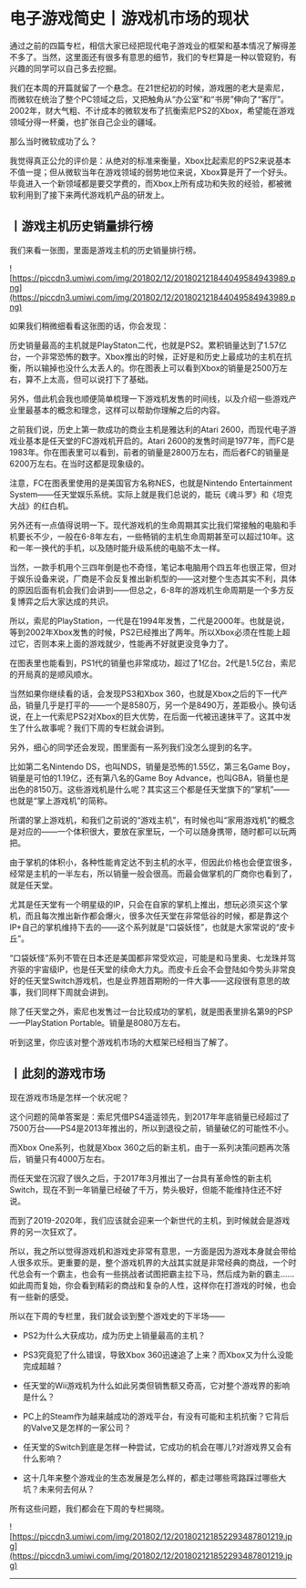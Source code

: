 # 电子游戏简史丨游戏机市场的现状

通过之前的四篇专栏，相信大家已经把现代电子游戏业的框架和基本情况了解得差不多了。当然，这里面还有很多有意思的细节，我们的专栏算是一种以管窥豹，有兴趣的同学可以自己多去挖掘。

我们在本周的开篇就留了一个悬念。在21世纪初的时候，游戏圈的老大是索尼，而微软在统治了整个PC领域之后，又把触角从“办公室”和“书房”伸向了“客厅”。2002年，财大气粗、不计成本的微软发布了抗衡索尼PS2的Xbox，希望能在游戏领域分得一杯羹，也扩张自己企业的疆域。

那么当时微软成功了么？

我觉得真正公允的评价是：从绝对的标准来衡量，Xbox比起索尼的PS2来说基本不值一提；但从微软当年在游戏领域的弱势地位来说，Xbox算是开了一个好头。毕竟进入一个新领域都是要交学费的，而Xbox上所有成功和失败的经验，都被微软利用到了接下来两代游戏机产品的研发上。

## 丨游戏主机历史销量排行榜

我们来看一张图，里面是游戏主机的历史销量排行榜。

![https://piccdn3.umiwi.com/img/201802/12/201802121844049584943989.png](https://piccdn3.umiwi.com/img/201802/12/201802121844049584943989.png)

如果我们稍微细看看这张图的话，你会发现：

历史销量最高的主机就是PlayStaton二代，也就是PS2。累积销量达到了1.57亿台，一个非常恐怖的数字。Xbox推出的时候，正好是和历史上最成功的主机在抗衡，所以输掉也没什么太丢人的。你在图表上可以看到Xbox的销量是2500万左右，算不上太高，但可以说打下了基础。

另外，借此机会我也顺便简单梳理一下游戏机发售的时间线，以及介绍一些游戏产业里最基本的概念和理念，这样可以帮助你理解之后的内容。

之前我们说，历史上第一款成功的商业主机是雅达利的Atari 2600，而现代电子游戏业基本是任天堂的FC游戏机开启的。Atari 2600的发售时间是1977年，而FC是1983年。你在图表里可以看到，前者的销量是2800万左右，而后者FC的销量是6200万左右。在当时这都是现象级的。

注意，FC在图表里使用的是美国官方名称NES，也就是Nintendo Entertainment System——任天堂娱乐系统。实际上就是我们总说的，能玩《魂斗罗》和《坦克大战》的红白机。

另外还有一点值得说明一下。现代游戏机的生命周期其实比我们常接触的电脑和手机要长不少，一般在6-8年左右，一些畅销的主机生命周期甚至可以超过10年。这和一年一换代的手机，以及随时能升级系统的电脑不太一样。

当然，一款手机用个三四年倒是也不奇怪，笔记本电脑用个四五年也很正常，但对于娱乐设备来说，厂商是不会反复推出新机型的——这对整个生态其实不利，具体的原因后面有机会我们会讲到——但总之，6-8年的游戏机生命周期是一个多方反复博弈之后大家达成的共识。

所以，索尼的PlayStation，一代是在1994年发售，二代是2000年。也就是说，等到2002年Xbox发售的时候，PS2已经推出了两年。所以Xbox必须在性能上超过它，否则本来上面的游戏就少，性能再不好就更没竞争力了。

在图表里也能看到，PS1代的销量也非常成功，超过了1亿台。2代是1.5亿台，索尼的开局真的是顺风顺水。

当然如果你继续看的话，会发现PS3和Xbox 360，也就是Xbox之后的下一代产品，销量几乎是打平的——一个是8580万，另一个是8490万，差距极小。换句话说，在上一代索尼PS2对Xbox的巨大优势，在后面一代被迅速抹平了。这其中发生了什么故事呢？我们下周的专栏就会讲到。

另外，细心的同学还会发现，图里面有一系列我们没怎么提到的名字。

比如第二名Nintendo DS，也叫NDS，销量是恐怖的1.55亿，第三名Game Boy，销量是可怕的1.19亿，还有第八名的Game Boy Advance，也叫GBA，销量也是出色的8150万。这些游戏机是什么呢？其实这三个都是任天堂旗下的“掌机”——也就是“掌上游戏机”的简称。

所谓的掌上游戏机，和我们之前说的“游戏主机”，有时候也叫“家用游戏机”的概念是对应的——一个体积很大，要放在家里玩，一个可以随身携带，随时都可以玩两把。

由于掌机的体积小，各种性能肯定达不到主机的水平，但因此价格也会便宜很多，经常是主机的一半左右，所以销量一般会很高。而最会做掌机的厂商你也看到了，就是任天堂。

尤其是任天堂有一个明星级的IP，只会在自家的掌机上推出，想玩必须买这个掌机，而且每次推出新作都会爆火，很多次任天堂在非常低谷的时候，都是靠这个IP+自己的掌机维持下去的——这个系列就是“口袋妖怪”，也就是大家常说的“皮卡丘”。

“口袋妖怪”系列不管在日本还是美国都非常受欢迎，可能是和马里奥、七龙珠并驾齐驱的宇宙级IP，也是任天堂的续命大力丸。而皮卡丘会不会登陆如今势头非常良好的任天堂Switch游戏机，也是业界翘首期盼的一件大事——这段很有意思的故事，我们同样下周就会讲到。

除了任天堂之外，索尼也发售过一台比较成功的掌机，就是图表里排名第9的PSP——PlayStation Portable。销量是8080万左右。

听到这里，你应该对整个游戏机市场的大框架已经相当了解了。

## 丨此刻的游戏市场

现在游戏市场是怎样一个状况呢？

这个问题的简单答案是：索尼凭借PS4遥遥领先，到2017年年底销量已经超过了7500万台——PS4是2013年推出的，所以到退役之前，销量破亿的可能性不小。

而Xbox One系列，也就是Xbox 360之后的新主机，由于一系列决策问题再次落后，销量只有4000万左右。

而任天堂在沉寂了很久之后，于2017年3月推出了一台具有革命性的新主机Switch，现在不到一年销量已经破了千万，势头极好，但能不能维持住还不好说。

而到了2019-2020年，我们应该就会迎来一个新世代的主机，到时候就会是游戏界的另一次狂欢了。

所以，我之所以觉得游戏机和游戏史非常有意思，一方面是因为游戏本身就会带给人很多欢乐。更重要的是，整个游戏机界的大战其实就是非常经典的商战，一个时代总会有一个霸主，也会有一些挑战者试图把霸主拉下马，然后成为新的霸主……如此周而复始，你会看到精彩的商战和复杂的人性，这样你在打游戏的时候，也会有一些新的感受。

所以在下周的专栏里，我们就会谈到整个游戏史的下半场——

* PS2为什么大获成功，成为历史上销量最高的主机？

* PS3究竟犯了什么错误，导致Xbox 360迅速追了上来？而Xbox又为什么没能完成超越？

* 任天堂的Wii游戏机为什么如此另类但销售额又奇高，它对整个游戏界的影响是什么？

* PC上的Steam作为越来越成功的游戏平台，有没有可能和主机抗衡？它背后的Valve又是怎样的一家公司？

* 任天堂的Switch到底是怎样一种尝试，它成功的机会在哪儿?对游戏界又会有什么影响？

* 这十几年来整个游戏业的生态发展是怎么样的，都走过哪些弯路踩过哪些大坑？未来何去何从？

所有这些问题，我们都会在下周的专栏揭晓。

![https://piccdn3.umiwi.com/img/201802/12/201802121852293487801219.jpg](https://piccdn3.umiwi.com/img/201802/12/201802121852293487801219.jpg)

---
